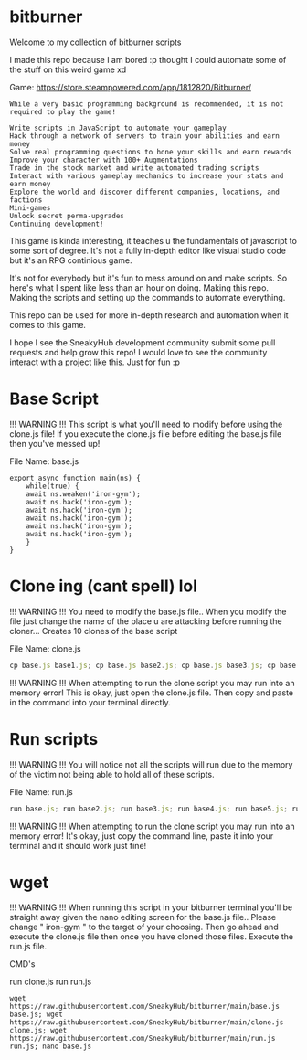 # bitburner
Welcome to my collection of bitburner scripts

I made this repo because I am bored :p thought I could automate some of the stuff on this weird game xd

Game: https://store.steampowered.com/app/1812820/Bitburner/

```
While a very basic programming background is recommended, it is not required to play the game!

Write scripts in JavaScript to automate your gameplay
Hack through a network of servers to train your abilities and earn money
Solve real programming questions to hone your skills and earn rewards
Improve your character with 100+ Augmentations
Trade in the stock market and write automated trading scripts
Interact with various gameplay mechanics to increase your stats and earn money
Explore the world and discover different companies, locations, and factions
Mini-games
Unlock secret perma-upgrades
Continuing development!
```

This game is kinda interesting, it teaches u the fundamentals of javascript to some sort of degree.
It's not a fully in-depth editor like visual studio code but it's an RPG continious game.

It's not for everybody but it's fun to mess around on and make scripts. So here's what I spent like less than an hour on doing.
Making this repo. Making the scripts and setting up the commands to automate everything.

This repo can be used for more in-depth research and automation when it comes to this game.

I hope I see the SneakyHub development community submit some pull requests and help grow this repo!
I would love to see the community interact with a project like this. Just for fun :p 



# Base Script

!!! WARNING !!!
This script is what you'll need to modify before using the clone.js file! If you execute the clone.js file before editing the base.js file then you've messed up!

File Name: base.js
```
export async function main(ns) {
    while(true) {
    await ns.weaken('iron-gym');
    await ns.hack('iron-gym');
    await ns.hack('iron-gym');
    await ns.hack('iron-gym');
    await ns.hack('iron-gym');
    await ns.hack('iron-gym');
    }
}
```


# Clone ing (cant spell) lol

!!! WARNING !!!
You need to modify the base.js file.. 
When you modify the file just change the name of the place u are attacking before running the cloner...
Creates 10 clones of the base script

File Name: clone.js
```js
cp base.js base1.js; cp base.js base2.js; cp base.js base3.js; cp base.js base4.js; cp base.js base5.js; cp base.js base6.js; cp base.js base7.js; cp base.js base8.js; cp base.js base9.js; cp base.js base10.js
```

!!! WARNING !!!
When attempting to run the clone script you may run into an memory error!
This is okay, just open the clone.js file. Then copy and paste in the command into your terminal directly.

# Run scripts

!!! WARNING !!!
You will notice not all the scripts will run due to the memory of the victim not being able to hold all of these scripts.

File Name: run.js
```js
run base.js; run base2.js; run base3.js; run base4.js; run base5.js; run base6.js; run base7.js; run base8.js; run base9.js; run base10.js
```
!!! WARNING !!!
When attempting to run the clone script you may run into an memory error!
It's okay, just copy the command line, paste it into your terminal and it should work just fine!

# wget

!!! WARNING !!!
When running this script in your bitburner terminal you'll be straight away given the nano editing screen for the base.js file..
Please change " iron-gym " to the target of your choosing. Then go ahead and execute the clone.js file then once you have cloned those files. Execute the run.js file.

CMD's

run clone.js
run run.js

```
wget https://raw.githubusercontent.com/SneakyHub/bitburner/main/base.js base.js; wget https://raw.githubusercontent.com/SneakyHub/bitburner/main/clone.js clone.js; wget https://raw.githubusercontent.com/SneakyHub/bitburner/main/run.js run.js; nano base.js
```
